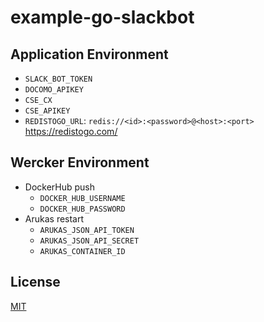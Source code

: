 example-go-slackbot
===============================

## Application Environment
- `SLACK_BOT_TOKEN`
- `DOCOMO_APIKEY`
- `CSE_CX`
- `CSE_APIKEY`
- `REDISTOGO_URL`: `redis://<id>:<password>@<host>:<port>` https://redistogo.com/

## Wercker Environment
- DockerHub push
    - `DOCKER_HUB_USERNAME`
    - `DOCKER_HUB_PASSWORD`
- Arukas restart
    - `ARUKAS_JSON_API_TOKEN`
    - `ARUKAS_JSON_API_SECRET`
    - `ARUKAS_CONTAINER_ID`

## License
[MIT](https://github.com/kyokomi/example-go-slackbot/blob/master/LICENSE)
